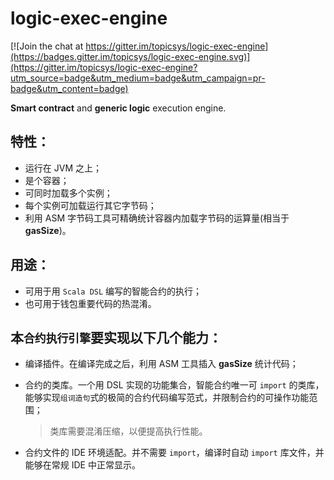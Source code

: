 # logic-exec-engine

[![Join the chat at https://gitter.im/topicsys/logic-exec-engine](https://badges.gitter.im/topicsys/logic-exec-engine.svg)](https://gitter.im/topicsys/logic-exec-engine?utm_source=badge&utm_medium=badge&utm_campaign=pr-badge&utm_content=badge)

**Smart contract** and **generic logic** execution engine.

## 特性：

- 运行在 JVM 之上；
- 是个容器；
- 可同时加载多个实例；
- 每个实例可加载运行其它字节码；
- 利用 ASM 字节码工具可精确统计容器内加载字节码的运算量(相当于 **gasSize**)。

## 用途：
- 可用于用 `Scala DSL` 编写的智能合约的执行；
- 也可用于钱包重要代码的热混淆。

## 本`合约执行引擎`要实现以下几个能力：

- 编译插件。在编译完成之后，利用 ASM 工具插入 **gasSize** 统计代码；

- 合约的类库。一个用 DSL 实现的功能集合，智能合约唯一可 `import` 的类库，能够实现`组词造句`式的极简的合约代码编写范式，并限制合约的可操作功能范围；
  > 类库需要混淆压缩，以便提高执行性能。

- 合约文件的 IDE 环境适配。并不需要 `import`，编译时自动 `import` 库文件，并能够在常规 IDE 中正常显示。
